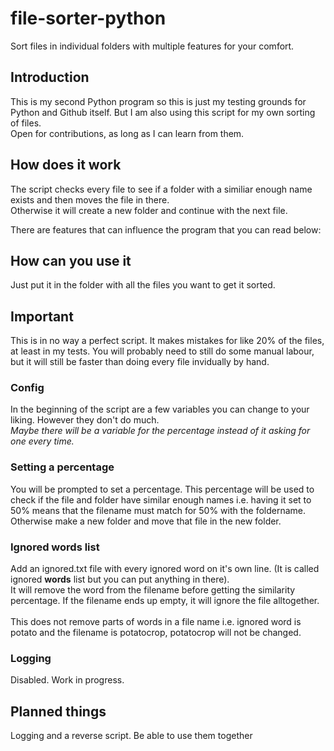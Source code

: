 # file-sorter-python
Sort files in individual folders with multiple features for your comfort.

## Introduction
This is my second Python program so this is just my testing grounds for Python and Github itself. But I am also using this script for my own sorting of files.\
Open for contributions, as long as I can learn from them.

## How does it work
The script checks every file to see if a folder with a similiar enough name exists and then moves the file in there.\
Otherwise it will create a new folder and continue with the next file.

There are features that can influence the program that you can read below:

## How can you use it
Just put it in the folder with all the files you want to get it sorted.

## Important
This is in no way a perfect script. It makes mistakes for like 20% of the files, at least in my tests. You will probably need to still do some manual labour, but it will still be faster than doing every file invidually by hand.

### Config
In the beginning of the script are a few variables you can change to your liking. However they don't do much. \
*Maybe there will be a variable for the percentage instead of it asking for one every time.*

### Setting a percentage
You will be prompted to set a percentage. This percentage will be used to check if the file and folder have similar enough names i.e. having it set to 50% means that the filename must match for 50% with the foldername. Otherwise make a new folder and move that file in the new folder.

### Ignored words list
Add an ignored.txt file with every ignored word on it's own line. (It is called ignored **words** list but you can put anything in there).\
It will remove the word from the filename before getting the similarity percentage. If the filename ends up empty, it will ignore the file alltogether.\
\
This does not remove parts of words in a file name i.e. ignored word is potato and the filename is potatocrop, potatocrop will not be changed.

### Logging
Disabled. Work in progress.

## Planned things
Logging and a reverse script. Be able to use them together
